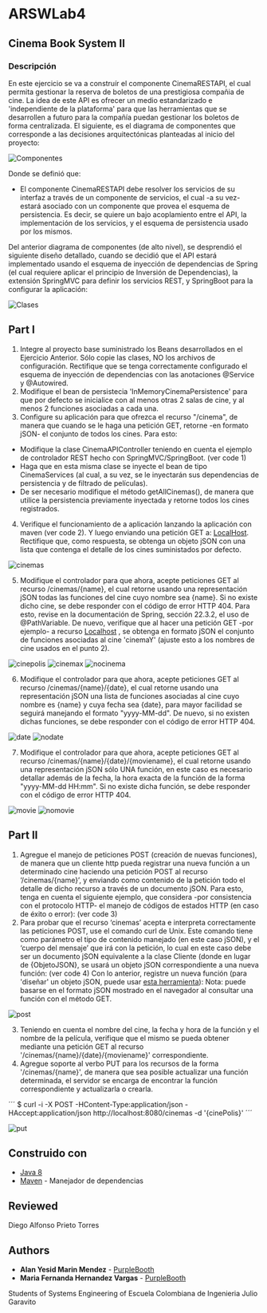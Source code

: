 # ARSWLab4

## Cinema Book System II

### Descripción 
En este ejercicio se va a construír el componente CinemaRESTAPI, el cual permita gestionar la reserva de boletos de una prestigiosa compañia de cine. La idea de este API es ofrecer un medio estandarizado e 'independiente de la plataforma' para que las herramientas que se desarrollen a futuro para la compañía puedan gestionar los boletos de forma centralizada. El siguiente, es el diagrama de componentes que corresponde a las decisiones arquitectónicas planteadas al inicio del proyecto:

![Componentes](https://github.com/mariahv9/ARSWLab4/blob/master/CINEMA%20II/img/CompDiag.png)

Donde se definió que:
* El componente CinemaRESTAPI debe resolver los servicios de su interfaz a través de un componente de servicios, el cual -a su vez- estará asociado con un componente que provea el esquema de persistencia. Es decir, se quiere un bajo acoplamiento entre el API, la implementación de los servicios, y el esquema de persistencia usado por los mismos.

Del anterior diagrama de componentes (de alto nivel), se desprendió el siguiente diseño detallado, cuando se decidió que el API estará implementado usando el esquema de inyección de dependencias de Spring (el cual requiere aplicar el principio de Inversión de Dependencias), la extensión SpringMVC para definir los servicios REST, y SpringBoot para la configurar la aplicación:

![Clases](https://github.com/mariahv9/ARSWLab4/blob/master/CINEMA%20II/img/ClassDiagram.png)

## Part I

1. Integre al proyecto base suministrado los Beans desarrollados en el Ejercicio Anterior. Sólo copie las clases, NO los archivos de configuración. Rectifique que se tenga correctamente configurado el esquema de inyección de dependencias con las anotaciones @Service y @Autowired.
2. Modifique el bean de persistecia 'InMemoryCinemaPersistence' para que por defecto se inicialice con al menos otras 2 salas de cine, y al menos 2 funciones asociadas a cada una.
3. Configure su aplicación para que ofrezca el recurso "/cinema", de manera que cuando se le haga una petición GET, retorne -en formato jSON- el conjunto de todos los cines. Para esto:
* Modifique la clase CinemaAPIController teniendo en cuenta el ejemplo de controlador REST hecho con SpringMVC/SpringBoot. (ver code 1)
* Haga que en esta misma clase se inyecte el bean de tipo CinemaServices (al cual, a su vez, se le inyectarán sus dependencias de persistencia y de filtrado de películas).
* De ser necesario modifique el método getAllCinemas(), de manera que utilice la persistencia previamente inyectada y retorne todos los cines registrados.
4. Verifique el funcionamiento de a aplicación lanzando la aplicación con maven (ver code 2). Y luego enviando una petición GET a:  [LocalHost](http://localhost:8080/cinemas). Rectifique que, como respuesta, se obtenga un objeto jSON con una lista que contenga el detalle de los cines suministados por defecto.

![cinemas](https://github.com/mariahv9/ARSWLab4/blob/master/CINEMA%20II/img/cinemas.png)

5. Modifique el controlador para que ahora, acepte peticiones GET al recurso /cinemas/{name}, el cual retorne usando una representación jSON todas las funciones del cine cuyo nombre sea {name}. Si no existe dicho cine, se debe responder con el código de error HTTP 404. Para esto, revise en la documentación de Spring, sección 22.3.2, el uso de @PathVariable. De nuevo, verifique que al hacer una petición GET -por ejemplo- a recurso [Localhost](http://localhost:8080/cinemas/cinemaY) , se obtenga en formato jSON el conjunto de funciones asociadas al cine 'cinemaY' (ajuste esto a los nombres de cine usados en el punto 2).

![cinepolis](https://github.com/mariahv9/ARSWLab4/blob/master/CINEMA%20II/img/cinePolis.png)
![cinemax](https://github.com/mariahv9/ARSWLab4/blob/master/CINEMA%20II/img/cinemaX.png)
![nocinema](https://github.com/mariahv9/ARSWLab4/blob/master/CINEMA%20II/img/notcinema.png)

6. Modifique el controlador para que ahora, acepte peticiones GET al recurso /cinemas/{name}/{date}, el cual retorne usando una representación jSON una lista de funciones asociadas al cine cuyo nombre es {name} y cuya fecha sea {date}, para mayor facilidad se seguirá manejando el formato "yyyy-MM-dd". De nuevo, si no existen dichas funciones, se debe responder con el código de error HTTP 404.

![date](https://github.com/mariahv9/ARSWLab4/blob/master/CINEMA%20II/img/date.png)
![nodate](https://github.com/mariahv9/ARSWLab4/blob/master/CINEMA%20II/img/nodate.png)

7. Modifique el controlador para que ahora, acepte peticiones GET al recurso /cinemas/{name}/{date}/{moviename}, el cual retorne usando una representación jSON sólo UNA función, en este caso es necesario detallar además de la fecha, la hora exacta de la función de la forma "yyyy-MM-dd HH:mm". Si no existe dicha función, se debe responder con el código de error HTTP 404.

![movie](https://github.com/mariahv9/ARSWLab4/blob/master/CINEMA%20II/img/movie.png)
![nomovie](https://github.com/mariahv9/ARSWLab4/blob/master/CINEMA%20II/img/nomovie.png)

## Part II

1. Agregue el manejo de peticiones POST (creación de nuevas funciones), de manera que un cliente http pueda registrar una nueva función a un determinado cine haciendo una petición POST al recurso ‘/cinemas/{name}’, y enviando como contenido de la petición todo el detalle de dicho recurso a través de un documento jSON. Para esto, tenga en cuenta el siguiente ejemplo, que considera -por consistencia con el protocolo HTTP- el manejo de códigos de estados HTTP (en caso de éxito o error): (ver code 3)
2. Para probar que el recurso ‘cinemas’ acepta e interpreta correctamente las peticiones POST, use el comando curl de Unix. Este comando tiene como parámetro el tipo de contenido manejado (en este caso jSON), y el ‘cuerpo del mensaje’ que irá con la petición, lo cual en este caso debe ser un documento jSON equivalente a la clase Cliente (donde en lugar de {ObjetoJSON}, se usará un objeto jSON correspondiente a una nueva función: (ver code 4) Con lo anterior, registre un nueva función (para 'diseñar' un objeto jSON, puede usar [esta herramienta](https://jsoneditoronline.org/)): Nota: puede basarse en el formato jSON mostrado en el navegador al consultar una función con el método GET.

![post](https://github.com/mariahv9/ARSWLab4/blob/master/CINEMA%20II/img/post.png)

3. Teniendo en cuenta el nombre del cine, la fecha y hora de la función y el nombre de la película, verifique que el mismo se pueda obtener mediante una petición GET al recurso '/cinemas/{name}/{date}/{moviename}' correspondiente.
4. Agregue soporte al verbo PUT para los recursos de la forma '/cinemas/{name}', de manera que sea posible actualizar una función determinada, el servidor se encarga de encontrar la función correspondiente y actualizarla o crearla.

´´´
$ curl -i -X POST -HContent-Type:application/json -HAccept:application/json http://localhost:8080/cinemas -d '{cinePolis}'
´´´

![put](https://github.com/mariahv9/ARSWLab4/blob/master/CINEMA%20II/img/put.png)

## Construido con 

* [Java 8](https://www.java.com/es/about/whatis_java.jsp)
* [Maven](https://maven.apache.org/) - Manejador de dependencias

## Reviewed

Diego Alfonso Prieto Torres

## Authors

* **Alan Yesid Marin Mendez** - [PurpleBooth](https://github.com/Elan-MarMEn)
* **Maria Fernanda Hernandez Vargas** - [PurpleBooth](https://github.com/mariahv9)


Students of Systems Engineering of Escuela Colombiana de Ingenieria Julio Garavito 

